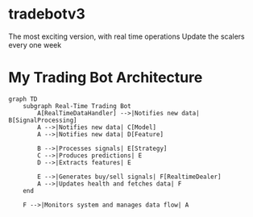 # tradebotv3
The most exciting version, with real time operations
Update the scalers every one week

# My Trading Bot Architecture

```mermaid
graph TD
    subgraph Real-Time Trading Bot
        A[RealTimeDataHandler] -->|Notifies new data| B[SignalProcessing]
        A -->|Notifies new data| C[Model]
        A -->|Notifies new data| D[Feature]
        
        B -->|Processes signals| E[Strategy]
        C -->|Produces predictions| E
        D -->|Extracts features| E

        E -->|Generates buy/sell signals| F[RealtimeDealer]
        A -->|Updates health and fetches data| F
    end
    
    F -->|Monitors system and manages data flow| A